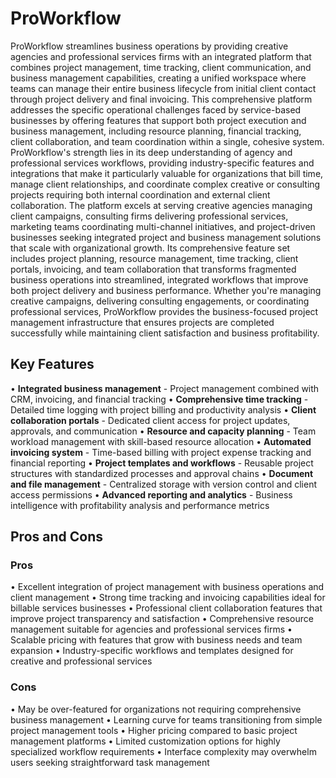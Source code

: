 # ProWorkflow

ProWorkflow streamlines business operations by providing creative agencies and professional services firms with an integrated platform that combines project management, time tracking, client communication, and business management capabilities, creating a unified workspace where teams can manage their entire business lifecycle from initial client contact through project delivery and final invoicing. This comprehensive platform addresses the specific operational challenges faced by service-based businesses by offering features that support both project execution and business management, including resource planning, financial tracking, client collaboration, and team coordination within a single, cohesive system. ProWorkflow's strength lies in its deep understanding of agency and professional services workflows, providing industry-specific features and integrations that make it particularly valuable for organizations that bill time, manage client relationships, and coordinate complex creative or consulting projects requiring both internal coordination and external client collaboration. The platform excels at serving creative agencies managing client campaigns, consulting firms delivering professional services, marketing teams coordinating multi-channel initiatives, and project-driven businesses seeking integrated project and business management solutions that scale with organizational growth. Its comprehensive feature set includes project planning, resource management, time tracking, client portals, invoicing, and team collaboration that transforms fragmented business operations into streamlined, integrated workflows that improve both project delivery and business performance. Whether you're managing creative campaigns, delivering consulting engagements, or coordinating professional services, ProWorkflow provides the business-focused project management infrastructure that ensures projects are completed successfully while maintaining client satisfaction and business profitability.

## Key Features

• **Integrated business management** - Project management combined with CRM, invoicing, and financial tracking
• **Comprehensive time tracking** - Detailed time logging with project billing and productivity analysis
• **Client collaboration portals** - Dedicated client access for project updates, approvals, and communication
• **Resource and capacity planning** - Team workload management with skill-based resource allocation
• **Automated invoicing system** - Time-based billing with project expense tracking and financial reporting
• **Project templates and workflows** - Reusable project structures with standardized processes and approval chains
• **Document and file management** - Centralized storage with version control and client access permissions
• **Advanced reporting and analytics** - Business intelligence with profitability analysis and performance metrics

## Pros and Cons

### Pros
• Excellent integration of project management with business operations and client management
• Strong time tracking and invoicing capabilities ideal for billable services businesses
• Professional client collaboration features that improve project transparency and satisfaction
• Comprehensive resource management suitable for agencies and professional services firms
• Scalable pricing with features that grow with business needs and team expansion
• Industry-specific workflows and templates designed for creative and professional services

### Cons
• May be over-featured for organizations not requiring comprehensive business management
• Learning curve for teams transitioning from simple project management tools
• Higher pricing compared to basic project management platforms
• Limited customization options for highly specialized workflow requirements
• Interface complexity may overwhelm users seeking straightforward task management